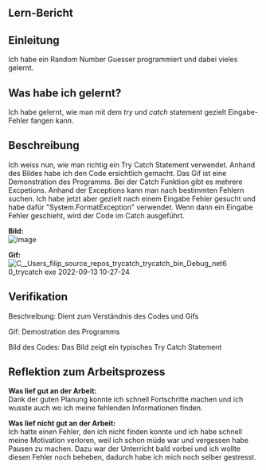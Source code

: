 ## Lern-Bericht

## Einleitung
Ich habe ein Random Number Guesser programmiert und dabei vieles gelernt.

## Was habe ich gelernt?
Ich habe gelernt, wie man mit dem *try* und *catch* statement gezielt Eingabe-Fehler fangen kann.

## Beschreibung

Ich weiss nun, wie man richtig ein Try Catch Statement verwendet. Anhand des Bildes habe ich den Code ersichtlich gemacht. Das Gif ist eine Demonstration des Programms. Bei der Catch Funktion gibt es mehrere Excpetions. Anhand der Exceptions kann man nach bestimmten Fehlern suchen. Ich habe jetzt aber gezielt nach einem Eingabe Fehler gesucht und habe dafür "System.FormatException" verwendet. Wenn dann ein Eingabe Fehler geschieht, wird der Code im Catch ausgeführt.

**Bild:** <br>
![image](https://user-images.githubusercontent.com/110892683/189852361-1593255b-7cbe-490f-83a3-6893cb59d631.png)


**Gif:** <br>
![C__Users_filip_source_repos_trycatch_trycatch_bin_Debug_net6 0_trycatch exe 2022-09-13 10-27-24](https://user-images.githubusercontent.com/110892683/189852143-fc3bd3aa-e1cb-448d-9a24-bf178197a361.gif)

## Verifikation

Beschreibung: Dient zum Verständnis des Codes und Gifs

Gif: Demostration des Programms

Bild des Codes: Das Bild zeigt ein typisches Try Catch Statement

## Reflektion zum Arbeitsprozess

**Was lief gut an der Arbeit:** <br>
Dank der guten Planung konnte ich schnell Fortschritte machen und ich wusste auch wo ich meine fehlenden Informationen finden.

**Was lief nicht gut an der Arbeit:** <br>
Ich hatte einen Fehler, den ich nicht finden konnte und ich habe schnell meine Motivation verloren, weil ich schon müde war und vergessen habe Pausen zu machen. Dazu war der Unterricht bald vorbei und ich wollte diesen Fehler noch beheben, dadurch habe ich mich noch selber gestresst.




